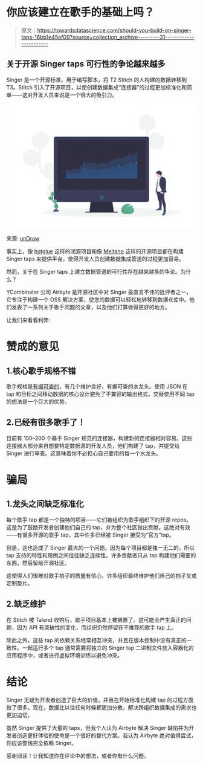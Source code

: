 # 你应该建立在歌手的基础上吗？

> 原文：<https://towardsdatascience.com/should-you-build-on-singer-taps-16bb1e45ef09?source=collection_archive---------31----------------------->

## 关于开源 Singer taps 可行性的争论越来越多

Singer 是一个开源标准，用于编写脚本，将 T2 Stitch 的人构建的数据转移到 T3。Stitch 引入了开源项目，以使创建数据集成“连接器”的过程更加标准化和简单——这对开发人员来说是一个很大的吸引力。

![](img/7733099211ff21932da6c5bd7ae93fe7.png)

来源: [unDraw](https://undraw.co/)

事实上，像 [hotglue](https://hotglue.xyz/) 这样的闭源项目和像 [Meltano](https://meltano.com/) 这样的开源项目都在构建 Singer taps 来提供平台，使得开发人员创建数据集成管道的过程更加容易。

然而，关于在 Singer taps 上建立数据管道的可行性存在越来越多的争论。为什么？

YCombinator 公司 Airbyte 是开源社区中对 Singer 最直言不讳的批评者之一，它专注于构建一个 OSS 解决方案，使您的数据可以轻松地转移到数据仓库中。他们发表了一系列关于歌手问题的文章，以及他们打算做得更好的地方。

让我们来看看利弊:

# 赞成的意见

## 1.核心歌手规格不错

歌手规格是[有据可查的](https://github.com/singer-io/getting-started/blob/master/docs/SPEC.md#singer-specification)，有几个维护良好，有据可查的水龙头。使用 JSON 在 tap 和目标之间移动数据的核心设计避免了不兼容的输出格式，交替使用不同 tap 的想法是一个巨大的优势。

## 2.已经有很多歌手了！

目前有 150–200 个基于 Singer 规范的连接器，构建新的连接器相对容易。这些连接器大部分来自想要特定数据源的开发人员，他们构建了 tap，并提交给 Singer 进行审查。这意味着你不必担心自己要用的每一个水龙头。

# 骗局

## 1.龙头之间缺乏标准化

每个歌手 tap 都是一个独特的项目——它们被组织为歌手组织下的开源 repos。这是为了鼓励开发者创建他们自己的 tap，并为整个社区做出贡献。这绝对有效——有很多开源的歌手 tap，其中许多已经被 Singer 接受为“官方”tap。

但是，这也造成了 Singer 最大的一个问题。因为每个项目都是独一无二的，所以 tap 支持的特性和用例之间往往缺乏连续性。许多贡献者只从 tap 构建他们需要的东西，然后留给开源社区。

这使得人们很难对歌手拍子的质量有信心，许多组织最终维护他们自己的拍子叉或定制垫片。

## 2.缺乏维护

在 Stitch 被 Talend 收购后，歌手项目基本上被搁置了。这可能会产生真正的问题，因为 API 有突破性的变化，而组织仍然停留在不推荐的歌手 tap 上。

除此之外，这些 tap 的依赖关系经常相互冲突，并且在版本控制中没有真正的一致性。一起运行多个 tap 通常需要将独立的 Singer tap 二进制文件放入容器化的应用程序中，或者进行虚拟环境训练以避免冲突。

# 结论

Singer 无疑为开发者创造了巨大的价值，并且在开始标准化构建 tap 的过程方面做了很多。现在，数据比以往任何时候都更加分散，解决跨组织数据集成的需求也更加迫切。

虽然 Singer 提供了大量的 taps，但我个人认为 Airbyte 解决 Singer 缺陷并为开发者创造更好体验的使命是一个很好的替代方案。我认为 Airbyte 绝对值得尝试，你应该警惕完全依赖 Singer。

感谢阅读！让我知道你在评论中的想法，或者你有什么问题。